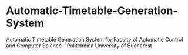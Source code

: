 # Automatic-Timetable-Generation-System
Automatic Timetable Generation System for Faculty of Automatic Control and Computer Science - Politehnica University of Bucharest
